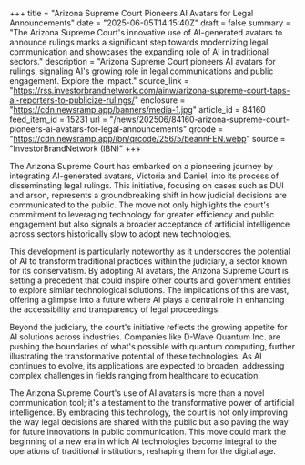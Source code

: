 +++
title = "Arizona Supreme Court Pioneers AI Avatars for Legal Announcements"
date = "2025-06-05T14:15:40Z"
draft = false
summary = "The Arizona Supreme Court's innovative use of AI-generated avatars to announce rulings marks a significant step towards modernizing legal communication and showcases the expanding role of AI in traditional sectors."
description = "Arizona Supreme Court pioneers AI avatars for rulings, signaling AI's growing role in legal communications and public engagement. Explore the impact."
source_link = "https://rss.investorbrandnetwork.com/ainw/arizona-supreme-court-taps-ai-reporters-to-publicize-rulings/"
enclosure = "https://cdn.newsramp.app/banners/media-1.jpg"
article_id = 84160
feed_item_id = 15231
url = "/news/202506/84160-arizona-supreme-court-pioneers-ai-avatars-for-legal-announcements"
qrcode = "https://cdn.newsramp.app/ibn/qrcode/256/5/beannFEN.webp"
source = "InvestorBrandNetwork (IBN)"
+++

<p>The Arizona Supreme Court has embarked on a pioneering journey by integrating AI-generated avatars, Victoria and Daniel, into its process of disseminating legal rulings. This initiative, focusing on cases such as DUI and arson, represents a groundbreaking shift in how judicial decisions are communicated to the public. The move not only highlights the court's commitment to leveraging technology for greater efficiency and public engagement but also signals a broader acceptance of artificial intelligence across sectors historically slow to adopt new technologies.</p><p>This development is particularly noteworthy as it underscores the potential of AI to transform traditional practices within the judiciary, a sector known for its conservatism. By adopting AI avatars, the Arizona Supreme Court is setting a precedent that could inspire other courts and government entities to explore similar technological solutions. The implications of this are vast, offering a glimpse into a future where AI plays a central role in enhancing the accessibility and transparency of legal proceedings.</p><p>Beyond the judiciary, the court's initiative reflects the growing appetite for AI solutions across industries. Companies like D-Wave Quantum Inc. are pushing the boundaries of what's possible with quantum computing, further illustrating the transformative potential of these technologies. As AI continues to evolve, its applications are expected to broaden, addressing complex challenges in fields ranging from healthcare to education.</p><p>The Arizona Supreme Court's use of AI avatars is more than a novel communication tool; it's a testament to the transformative power of artificial intelligence. By embracing this technology, the court is not only improving the way legal decisions are shared with the public but also paving the way for future innovations in public communication. This move could mark the beginning of a new era in which AI technologies become integral to the operations of traditional institutions, reshaping them for the digital age.</p>